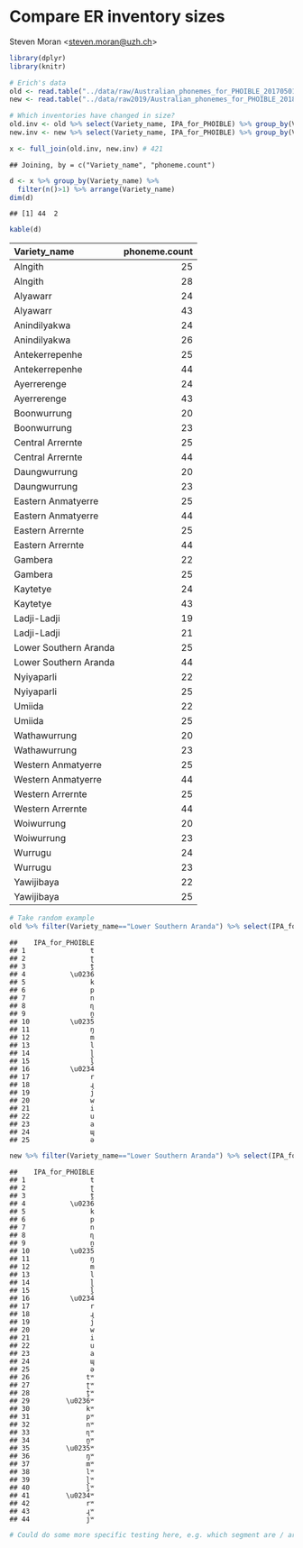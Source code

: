 Compare ER inventory sizes
================
Steven Moran &lt;<steven.moran@uzh.ch>&gt;

``` r
library(dplyr)
library(knitr)
```

``` r
# Erich's data
old <- read.table("../data/raw/Australian_phonemes_for_PHOIBLE_20170501.txt", sep="\t", quote="\"", header=T, na.strings=c("","NA"), stringsAsFactors = FALSE)
new <- read.table("../data/raw2019/Australian_phonemes_for_PHOIBLE_20180114.tsv", sep="\t", quote="\"", header=T, na.strings=c("","NA"), stringsAsFactors = FALSE)
```

``` r
# Which inventories have changed in size?
old.inv <- old %>% select(Variety_name, IPA_for_PHOIBLE) %>% group_by(Variety_name) %>% summarize(phoneme.count = n())
new.inv <- new %>% select(Variety_name, IPA_for_PHOIBLE) %>% group_by(Variety_name) %>% summarize(phoneme.count = n())

x <- full_join(old.inv, new.inv) # 421
```

    ## Joining, by = c("Variety_name", "phoneme.count")

``` r
d <- x %>% group_by(Variety_name) %>% 
  filter(n()>1) %>% arrange(Variety_name)
dim(d)
```

    ## [1] 44  2

``` r
kable(d)
```

| Variety\_name         |  phoneme.count|
|:----------------------|--------------:|
| Alngith               |             25|
| Alngith               |             28|
| Alyawarr              |             24|
| Alyawarr              |             43|
| Anindilyakwa          |             24|
| Anindilyakwa          |             26|
| Antekerrepenhe        |             25|
| Antekerrepenhe        |             44|
| Ayerrerenge           |             24|
| Ayerrerenge           |             43|
| Boonwurrung           |             20|
| Boonwurrung           |             23|
| Central Arrernte      |             25|
| Central Arrernte      |             44|
| Daungwurrung          |             20|
| Daungwurrung          |             23|
| Eastern Anmatyerre    |             25|
| Eastern Anmatyerre    |             44|
| Eastern Arrernte      |             25|
| Eastern Arrernte      |             44|
| Gambera               |             22|
| Gambera               |             25|
| Kaytetye              |             24|
| Kaytetye              |             43|
| Ladji-Ladji           |             19|
| Ladji-Ladji           |             21|
| Lower Southern Aranda |             25|
| Lower Southern Aranda |             44|
| Nyiyaparli            |             22|
| Nyiyaparli            |             25|
| Umiida                |             22|
| Umiida                |             25|
| Wathawurrung          |             20|
| Wathawurrung          |             23|
| Western Anmatyerre    |             25|
| Western Anmatyerre    |             44|
| Western Arrernte      |             25|
| Western Arrernte      |             44|
| Woiwurrung            |             20|
| Woiwurrung            |             23|
| Wurrugu               |             24|
| Wurrugu               |             23|
| Yawijibaya            |             22|
| Yawijibaya            |             25|

``` r
# Take random example
old %>% filter(Variety_name=="Lower Southern Aranda") %>% select(IPA_for_PHOIBLE)
```

    ##    IPA_for_PHOIBLE
    ## 1                t
    ## 2                ʈ
    ## 3                t̪
    ## 4           \u0236
    ## 5                k
    ## 6                p
    ## 7                n
    ## 8                ɳ
    ## 9                n̪
    ## 10          \u0235
    ## 11               ŋ
    ## 12               m
    ## 13               l
    ## 14               ɭ
    ## 15               l̪
    ## 16          \u0234
    ## 17               r
    ## 18               ɻ
    ## 19               j
    ## 20               w
    ## 21               i
    ## 22               u
    ## 23               a
    ## 24               ɰ
    ## 25               ə

``` r
new %>% filter(Variety_name=="Lower Southern Aranda") %>% select(IPA_for_PHOIBLE)
```

    ##    IPA_for_PHOIBLE
    ## 1                t
    ## 2                ʈ
    ## 3                t̪
    ## 4           \u0236
    ## 5                k
    ## 6                p
    ## 7                n
    ## 8                ɳ
    ## 9                n̪
    ## 10          \u0235
    ## 11               ŋ
    ## 12               m
    ## 13               l
    ## 14               ɭ
    ## 15               l̪
    ## 16          \u0234
    ## 17               r
    ## 18               ɻ
    ## 19               j
    ## 20               w
    ## 21               i
    ## 22               u
    ## 23               a
    ## 24               ɰ
    ## 25               ə
    ## 26              tʷ
    ## 27              ʈʷ
    ## 28              t̪ʷ
    ## 29         \u0236ʷ
    ## 30              kʷ
    ## 31              pʷ
    ## 32              nʷ
    ## 33              ɳʷ
    ## 34              n̪ʷ
    ## 35         \u0235ʷ
    ## 36              ŋʷ
    ## 37              mʷ
    ## 38              lʷ
    ## 39              ɭʷ
    ## 40              l̪ʷ
    ## 41         \u0234ʷ
    ## 42              rʷ
    ## 43              ɻʷ
    ## 44              jʷ

``` r
# Could do some more specific testing here, e.g. which segment are / aren't in each old / new inventory.
```
